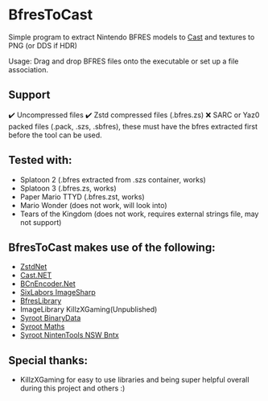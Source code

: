 # BfresToCast
Simple program to extract Nintendo BFRES models to [Cast](https://github.com/dtzxporter/cast) and textures to PNG (or DDS if HDR)

Usage:
Drag and drop BFRES files onto the executable or set up a file association.

## Support
✔️ Uncompressed files
✔️ Zstd compressed files (.bfres.zs)
❌ SARC or Yaz0 packed files (.pack, .szs, .sbfres), these must have the bfres extracted first before the tool can be used.

## Tested with:
- Splatoon 2 (.bfres extracted from .szs container, works)
- Splatoon 3 (.bfres.zs, works)
- Paper Mario TTYD (.bfres.zst, works)
- Mario Wonder (does not work, will look into)
- Tears of the Kingdom (does not work, requires external strings file, may not support)

## BfresToCast makes use of the following:
- [ZstdNet](https://github.com/skbkontur/ZstdNet)
- [Cast.NET](github.com/Scobalula/Cast.NET)
- [BCnEncoder.Net](https://github.com/Nominom/BCnEncoder.NET)
- [SixLabors ImageSharp](https://github.com/SixLabors/ImageSharp)
- [BfresLibrary](https://github.com/KillzXGaming/BfresLibrary)
- ImageLibrary KillzXGaming(Unpublished)
- [Syroot BinaryData](https://gitlab.com/Syroot/BinaryData)
- [Syroot Maths](https://gitlab.com/Syroot/Maths)
- [Syroot NintenTools NSW Bntx](https://github.com/KillzXGaming/LegacySwitchLibraries)

## Special thanks:
- KillzXGaming for easy to use libraries and being super helpful overall during this project and others :)

